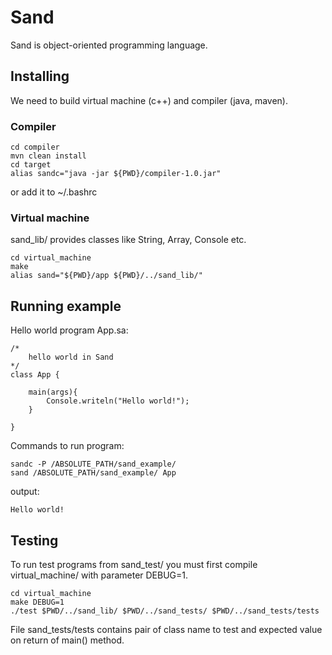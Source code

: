 # Sand
Sand is object-oriented programming language.

## Installing
We need to build virtual machine (c++) and compiler (java, maven).

### Compiler
```
cd compiler
mvn clean install
cd target
alias sandc="java -jar ${PWD}/compiler-1.0.jar"
```

or add it to ~/.bashrc

### Virtual machine
sand_lib/ provides classes like String, Array, Console etc.

```
cd virtual_machine
make
alias sand="${PWD}/app ${PWD}/../sand_lib/"
```

## Running example
Hello world program App.sa:
```
/*
    hello world in Sand
*/
class App {

    main(args){
        Console.writeln("Hello world!");
    }

}
```

Commands to run program:
```
sandc -P /ABSOLUTE_PATH/sand_example/
sand /ABSOLUTE_PATH/sand_example/ App
```

output:
```
Hello world!
```

## Testing
To run test programs from sand_test/ you must first compile virtual_machine/ with parameter DEBUG=1.

```
cd virtual_machine
make DEBUG=1
./test $PWD/../sand_lib/ $PWD/../sand_tests/ $PWD/../sand_tests/tests
```

File sand_tests/tests contains pair of class name to test and expected value on return of main() method.
